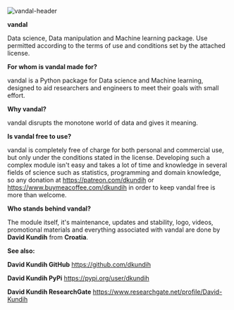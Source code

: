 ![vandal-header](https://raw.githubusercontent.com/dkundih/vandal/main/.logistics/visforvandalpy.jpg)

**vandal** 

Data science, Data manipulation and Machine learning package.
Use permitted according to the terms of use and conditions set by the attached license.

**For whom is vandal made for?**

vandal is a Python package for Data science and Machine learning, designed to aid researchers and engineers to meet their goals with small effort.

**Why vandal?**

vandal disrupts the monotone world of data and gives it meaning.

**Is vandal free to use?**

vandal is completely free of charge for both personal and commercial use, but only under the conditions stated in the license. Developing such a complex module isn't easy and takes a lot of time and knowledge in several fields of science such as statistics, programming and domain knowledge, so any donation at https://patreon.com/dkundih or https://www.buymeacoffee.com/dkundih in order to keep vandal free is more than welcome.

**Who stands behind vandal?**

The module itself, it's maintenance, updates and stability, logo, videos, promotional materials and everything associated with vandal are done by **David Kundih** from **Croatia**.

**See also:**

**David Kundih GitHub**
https://github.com/dkundih

**David Kundih PyPi**
https://pypi.org/user/dkundih

**David Kundih ResearchGate**
https://www.researchgate.net/profile/David-Kundih
